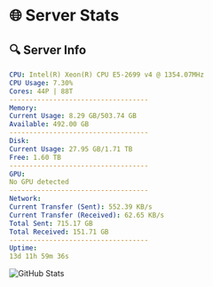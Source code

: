 # 🌐 Server Stats
## 🔍 Server Info
```yaml
CPU: Intel(R) Xeon(R) CPU E5-2699 v4 @ 1354.07MHz
CPU Usage: 7.30%
Cores: 44P | 88T
-----------------------------------
Memory:
Current Usage: 8.29 GB/503.74 GB
Available: 492.00 GB
-----------------------------------
Disk:
Current Usage: 27.95 GB/1.71 TB
Free: 1.60 TB
-----------------------------------
GPU:
No GPU detected
-----------------------------------
Network:
Current Transfer (Sent): 552.39 KB/s
Current Transfer (Received): 62.65 KB/s
Total Sent: 715.17 GB
Total Received: 151.71 GB
-----------------------------------
Uptime:
13d 11h 59m 36s
```
![GitHub Stats](https://img.shields.io/badge/Updated-2025-05-03_05:08:24-blue)